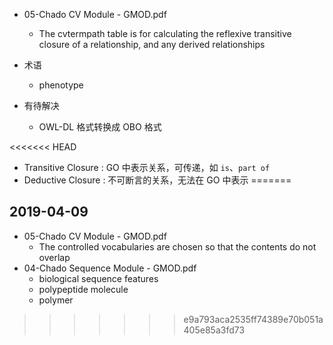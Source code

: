 * 05-Chado CV Module - GMOD.pdf
    * The cvtermpath table is for calculating the reflexive transitive closure of a relationship, and any derived relationships

* 术语
    * phenotype

* 有待解决
    * OWL-DL 格式转换成 OBO 格式

<<<<<<< HEAD
* Transitive Closure : GO 中表示关系，可传递，如 `is`、`part of`
* Deductive Closure : 不可断言的关系，无法在 GO 中表示
=======


## 2019-04-09

* 05-Chado CV Module - GMOD.pdf
    * The controlled vocabularies are chosen so that the contents do not overlap
* 04-Chado Sequence Module - GMOD.pdf
    * biological sequence features
    * polypeptide molecule
    * polymer
    
>>>>>>> e9a793aca2535ff74389e70b051a405e85a3fd73

